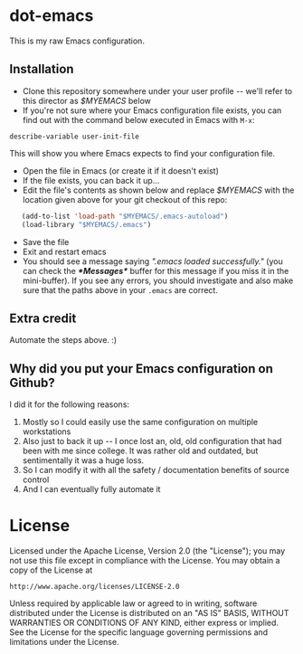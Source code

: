 dot-emacs
=========

This is my raw Emacs configuration.

Installation
------------

* Clone this repository somewhere under your user profile -- we'll refer to this director as *$MYEMACS* below
* If you're not sure where your Emacs configuration file exists, you
   can find out with the command below executed in Emacs with `M-x`:
```
describe-variable user-init-file
```
   This will show you where Emacs expects to find your configuration file.
* Open the file in Emacs (or create it if it doesn't exist)
* If the file exists, you can back it up...
* Edit the file's contents as shown below and replace *$MYEMACS* with
the location given above for your git checkout of this repo:
```lisp
   (add-to-list 'load-path "$MYEMACS/.emacs-autoload")
   (load-library "$MYEMACS/.emacs")
```
* Save the file
* Exit and restart emacs
* You should see a message saying *".emacs loaded successfully."*
(you can check the **<i>\*Messages\*</i>** buffer for this message if you
miss it in the mini-buffer). If you see any errors, you should
investigate and also make sure that the paths above in your `.emacs` are
correct.

## Extra credit
Automate the steps above. :)

## Why did you put your Emacs configuration on Github?
I did it for the following reasons:

1. Mostly so I could easily use the same configuration on multiple
workstations
2. Also just to back it up -- I once lost an, old, old configuration
that had been with me since college. It was rather old and outdated,
but sentimentally it was a huge loss.
3. So I can modify it with all the safety / documentation  benefits of
source control
4. And I can eventually fully automate it

# License

Licensed under the Apache License, Version 2.0 (the "License");
you may not use this file except in compliance with the License.
You may obtain a copy of the License at

    http://www.apache.org/licenses/LICENSE-2.0

Unless required by applicable law or agreed to in writing, software
distributed under the License is distributed on an "AS IS" BASIS,
WITHOUT WARRANTIES OR CONDITIONS OF ANY KIND, either express or implied.
See the License for the specific language governing permissions and
limitations under the License.

